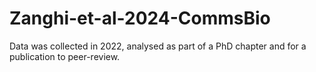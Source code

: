 # Zanghi-et-al-2024-CommsBio
Data was collected in 2022, analysed as part of a PhD chapter and for a publication to peer-review.
